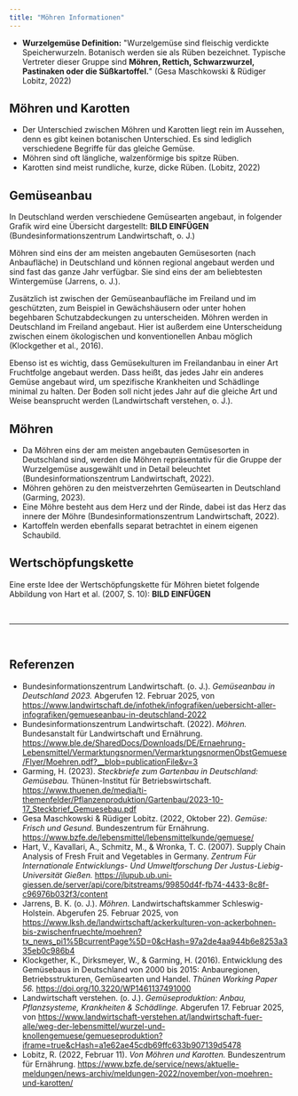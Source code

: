 ```yaml
---
title: "Möhren Informationen"
---
```


- **Wurzelgemüse Definition:** "Wurzelgemüse sind fleischig verdickte Speicherwurzeln. Botanisch werden sie als Rüben bezeichnet. Typische Vertreter dieser Gruppe sind **Möhren, Rettich, Schwarzwurzel, Pastinaken oder die Süßkartoffel.**" (Gesa Maschkowski & Rüdiger Lobitz, 2022)

## Möhren und Karotten
- Der Unterschied zwischen Möhren und Karotten liegt rein im Aussehen, denn es gibt keinen botanischen Unterschied. Es sind lediglich verschiedene Begriffe für das gleiche Gemüse. 
- Möhren sind oft längliche, walzenförmige bis spitze Rüben.
- Karotten sind meist rundliche, kurze, dicke Rüben. 
(Lobitz, 2022)


## Gemüseanbau
In Deutschland werden verschiedene Gemüsearten angebaut, in folgender Grafik wird eine Übersicht dargestellt:
**BILD EINFÜGEN**
(Bundesinformationszentrum Landwirtschaft, o. J.)

Möhren sind eins der am meisten angebauten Gemüsesorten (nach Anbaufläche) in Deutschland und können regional angebaut werden und sind fast das ganze Jahr verfügbar. Sie sind eins der am beliebtesten Wintergemüse (Jarrens, o. J.).

Zusätzlich ist zwischen der Gemüseanbaufläche im Freiland und im geschützten, zum Beispiel in Gewächshäusern oder unter hohen begehbaren Schutzabdeckungen zu unterscheiden. Möhren werden in Deutschland im Freiland angebaut. Hier ist außerdem eine Unterscheidung zwischen einem ökologischen und konventionellen Anbau möglich (Klockgether et al., 2016).

Ebenso ist es wichtig, dass Gemüsekulturen im Freilandanbau in einer Art Fruchtfolge angebaut werden. Dass heißt, das jedes Jahr ein anderes Gemüse angebaut wird, um spezifische Krankheiten und Schädlinge minimal zu halten. Der Boden soll nicht jedes Jahr auf die gleiche Art und Weise beansprucht werden (Landwirtschaft verstehen, o. J.).


## Möhren
- Da Möhren eins der am meisten angebauten Gemüsesorten in Deutschland sind, werden die Möhren repräsentativ für die Gruppe der Wurzelgemüse ausgewählt und in Detail beleuchtet (Bundesinformationszentrum Landwirtschaft, 2022).
- Möhren gehören zu den meistverzehrten Gemüsearten in Deutschland (Garming, 2023).
- Eine Möhre besteht aus dem Herz und der Rinde, dabei ist das Herz das innere der Möhre (Bundesinformationszentrum Landwirtschaft, 2022).
- Kartoffeln werden ebenfalls separat betrachtet in einem eigenen Schaubild. 


## Wertschöpfungskette
Eine erste Idee der Wertschöpfungskette für Möhren bietet folgende Abbildung von Hart et al. (2007, S. 10):
**BILD EINFÜGEN**



<br>

---

<br> 

## Referenzen
- Bundesinformationszentrum Landwirtschaft. (o. J.). *Gemüseanbau in Deutschland 2023.* Abgerufen 12. Februar 2025, von <https://www.landwirtschaft.de/infothek/infografiken/uebersicht-aller-infografiken/gemueseanbau-in-deutschland-2022>
- Bundesinformationszentrum Landwirtschaft. (2022). *Möhren.* Bundesanstalt für Landwirtschaft und Ernährung. <https://www.ble.de/SharedDocs/Downloads/DE/Ernaehrung-Lebensmittel/Vermarktungsnormen/VermarktungsnormenObstGemuese/Flyer/Moehren.pdf?__blob=publicationFile&v=3>
- Garming, H. (2023). *Steckbriefe zum Gartenbau in Deutschland: Gemüsebau.* Thünen-Institut für Betriebswirtschaft. <https://www.thuenen.de/media/ti-themenfelder/Pflanzenproduktion/Gartenbau/2023-10-17_Steckbrief_Gemuesebau.pdf>
- Gesa Maschkowski & Rüdiger Lobitz. (2022, Oktober 22). *Gemüse: Frisch und Gesund.* Bundeszentrum für Ernährung. <https://www.bzfe.de/lebensmittel/lebensmittelkunde/gemuese/>
- Hart, V., Kavallari, A., Schmitz, M., & Wronka, T. C. (2007). Supply Chain Analysis of Fresh Fruit and Vegetables in Germany. *Zentrum Für Internationale Entwicklungs- Und Umweltforschung Der Justus-Liebig-Universität Gießen.* <https://jlupub.ub.uni-giessen.de/server/api/core/bitstreams/99850d4f-fb74-4433-8c8f-c96976b032f3/content>
- Jarrens, B. K. (o. J.). *Möhren.* Landwirtschaftskammer Schleswig-Holstein. Abgerufen 25. Februar 2025, von <https://www.lksh.de/landwirtschaft/ackerkulturen-von-ackerbohnen-bis-zwischenfruechte/moehren?tx_news_pi1%5BcurrentPage%5D=0&cHash=97a2de4aa944b6e8253a335eb0c986b4>
- Klockgether, K., Dirksmeyer, W., & Garming, H. (2016). Entwicklung des Gemüsebaus in Deutschland von 2000 bis 2015: Anbauregionen, Betriebsstrukturen, Gemüsearten und Handel. *Thünen Working Paper 56.* <https://doi.org/10.3220/WP1461137491000>
- Landwirtschaft verstehen. (o. J.). *Gemüseproduktion: Anbau, Pflanzsysteme, Krankheiten & Schädlinge.* Abgerufen 17. Februar 2025, von <https://www.landwirtschaft-verstehen.at/landwirtschaft-fuer-alle/weg-der-lebensmittel/wurzel-und-knollengemuese/gemueseproduktion?iframe=true&cHash=a1e62ae45cdb69ffc633b907139d5478>
- Lobitz, R. (2022, Februar 11). *Von Möhren und Karotten.* Bundeszentrum für Ernährung. <https://www.bzfe.de/service/news/aktuelle-meldungen/news-archiv/meldungen-2022/november/von-moehren-und-karotten/>
